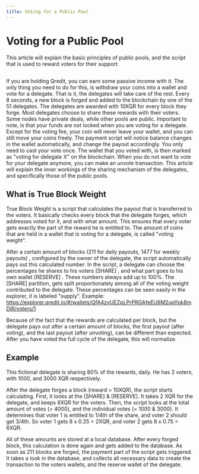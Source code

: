 ```yaml
---
title: Voting for a Public Pool
---
```

# Voting for a Public Pool

This article will explain the basic principles of public pools, and the script that is used to reward voters for their support.

##
If you are holding Qredit, you can earn some passive income with it. 
The only thing you need to do for this, is withdraw your coins into a wallet and vote for a delegate. That is it, the delegates will take care of the rest.
Every 8 seconds, a new block is forged and added to the blockchain by one of the 51 delegates. The delegates are awarded with 10XQR for every block they forge. Most delegates choose to share these rewards with their voters. Some nodes have private deals, while other pools are public.
Important to note, is that your funds are not locked when you are voting for a delegate. Except for the voting fee, your coin will never leave your wallet, and you can still move your coins freely. The payment script will notice balance changes in the wallet automatically, and change the payout accordingly.
You only need to cast your vote once. The wallet that you voted with, is then marked as "voting for delegate X" on the blockchain. When you do not want to vote for your delegate anymore, you can make an unvote transaction. 
This article will explain the inner workings of the sharing mechanism of the delegates, and specifically those of the public pools.

## What is True Block Weight
True Block Weight is a script that calculates the payout that is transferred to the voters. It basically checks every block that the delegate forges, which addresses voted for it, and with what amount. This ensures that every voter gets exactly the part of the reward he is entitled to.
The amount of coins that are held in a wallet that is voting for a delegate, is called "voting weight".

After a certain amount of blocks (211 for daily payouts, 1477 for weekly payouts) , configured by the owner of the delegate, the script automatically pays out this calculated number.
In the script, a delegate can choose the percentages he shares to his voters [SHARE] , and what part goes to his own wallet [RESERVE] . These numbers always add up to 100%.
The [SHARE] partition, gets spilt proportionately among all of the voting weight contributed to the delegate. These percentages can be seen easily in the explorer, it is labeled "supply". Example: https://explorer.qredit.io/#/wallets/QfA4zvUEZpLPrPRGAfeEU6M2upYpk8mDiR/voters/1

Because of the fact that the rewards are calculated per block, but the delegate pays out after a certain amount of blocks, the first payout (after voting), and the last payout (after unvoting), can be different than expected. After you have voted the full cycle of the delegate, this will normalize.

## Example
This fictional delegate is sharing 80% of the rewards, daily. He has 2 voters, with 1000, and 3000 XQR respectively. 

After the delegate forges a block (reward = 10XQR), the script starts calculating. 
First, it looks at the [SHARE] & [RESERVE]. It takes 2 XQR for the delegate, and keeps 8XQR for the voters.
Then, the script looks at the total amount of votes (= 4000), and the individual votes (= 1000 & 3000). It determines that voter 1 is entitled to 1/4th of the share, and voter 2 should get 3/4th.
So voter 1 gets 8 x 0.25 = 2XQR, and voter 2 gets 8 x 0.75 = 6XQR.

All of these amounts are stored at a local database. After every forged block, this calculation is done again and gets added to the database. 
As soon as 211 blocks are forged, the payment part of the script gets triggered. It takes a look in the database, and collects all necessary data to create the transaction to the voters wallets, and the reserve wallet of the delegate.
